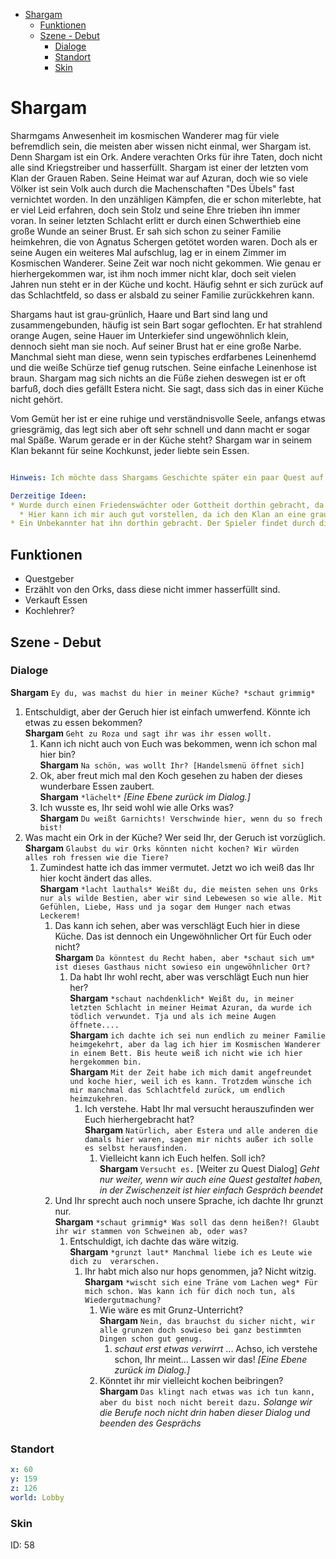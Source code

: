 - [Shargam](#shargam)
  - [Funktionen](#funktionen)
  - [Szene - Debut](#szene---debut)
    - [Dialoge](#dialoge)
    - [Standort](#standort)
    - [Skin](#skin)

# Shargam

Sharmgams Anwesenheit im kosmischen Wanderer mag für viele befremdlich sein, die meisten aber wissen nicht einmal, wer Shargam ist. Denn Shargam ist ein Ork. Andere verachten Orks für ihre Taten, doch nicht alle sind Kriegstreiber und hasserfüllt. Shargam ist einer der letzten vom Klan der Grauen Raben. Seine Heimat war auf Azuran, doch wie so viele Völker ist sein Volk auch durch die Machenschaften "Des Übels" fast vernichtet worden. In den unzähligen Kämpfen, die er schon miterlebte, hat er viel Leid erfahren, doch sein Stolz und seine Ehre trieben ihn immer voran. In seiner letzten Schlacht erlitt er durch einen Schwerthieb eine große Wunde an seiner Brust. Er sah sich schon zu seiner Familie heimkehren, die von Agnatus Schergen getötet worden waren. Doch als er seine Augen ein weiteres Mal aufschlug, lag er in einem Zimmer im Kosmischen Wanderer. Seine Zeit war noch nicht gekommen. Wie genau er hierhergekommen war, ist ihm noch immer nicht klar, doch seit vielen Jahren nun steht er in der Küche und kocht. Häufig sehnt er sich zurück auf das Schlachtfeld, so dass er alsbald zu seiner Familie zurückkehren kann.   

Shargams haut ist grau-grünlich, Haare und Bart sind lang und zusammengebunden, häufig ist sein Bart sogar geflochten. Er hat strahlend orange Augen, seine Hauer im Unterkiefer sind ungewöhnlich klein, dennoch sieht man sie noch. Auf seiner Brust hat er eine große Narbe. Manchmal sieht man diese, wenn sein typisches erdfarbenes Leinenhemd und die weiße Schürze tief genug rutschen. Seine einfache Leinenhose ist braun. Shargam mag sich nichts an die Füße ziehen deswegen ist er oft barfuß, doch dies gefällt Estera nicht. Sie sagt, dass sich das in einer Küche nicht gehört. 

Vom Gemüt her ist er eine ruhige und verständnisvolle Seele, anfangs etwas griesgrämig, das legt sich aber oft sehr schnell und dann macht er sogar mal Späße.
Warum gerade er in der Küche steht? Shargam war in seinem Klan bekannt für seine Kochkunst, jeder liebte sein Essen.
```yml 

Hinweis: Ich möchte dass Shargams Geschichte später ein paar Quest auf Azuran beeinflusst und dadurch auch geklärt wird, wie er in den Kosmischen Wanderer gekommen ist. Außerdem soll er selbst vielleicht eine Quest geben.

Derzeitige Ideen:   
* Wurde durch einen Friedenswächter oder Gottheit dorthin gebracht, da er noch eine Aufgabe (Die Quest) in seinem Leben zu erledigen hat.  
  * Hier kann ich mir auch gut vorstellen, da ich den Klan an eine graue Rabengottheit glauben lassen möchte, dass dieser ihn in Sicherheit brachte.
* Ein Unbekannter hat ihn dorthin gebracht. Der Spieler findet durch die Quest heraus wer genau es war.
```

## Funktionen

* Questgeber
* Erzählt von den Orks, dass diese nicht immer hasserfüllt sind.
* Verkauft Essen
* Kochlehrer?

## Szene - Debut

### Dialoge

**Shargam** `Ey du, was machst du hier in meiner Küche? *schaut grimmig*`  
  1.  Entschuldigt, aber der Geruch hier ist einfach umwerfend. Könnte ich etwas zu essen bekommen?  
      **Shargam**  `Geht zu Roza und sagt ihr was ihr essen wollt.`
        1. Kann ich nicht auch von Euch was bekommen, wenn ich schon mal hier bin?  
           **Shargam** `Na schön, was wollt Ihr? [Handelsmenü öffnet sich]`
        2. Ok, aber freut mich mal den Koch gesehen zu haben der dieses wunderbare Essen zaubert.  
           **Shargam** `*lächelt*` *[Eine Ebene zurück im Dialog.]*
        3. Ich wusste es, Ihr seid wohl wie alle Orks was?  
           **Shargam** `Du weißt Garnichts! Verschwinde hier, wenn du so frech bist!`
  2. Was macht ein Ork in der Küche? Wer seid Ihr, der Geruch ist vorzüglich.  
     **Shargam** `Glaubst du wir Orks könnten nicht kochen? Wir würden alles roh fressen wie die Tiere?`
        1. Zumindest hatte ich das immer vermutet. Jetzt wo ich weiß das Ihr hier kocht ändert das alles.  
           **Shargam** `*lacht lauthals* Weißt du, die meisten sehen uns Orks nur als wilde Bestien, aber wir sind Lebewesen so wie alle. Mit Gefühlen, Liebe, Hass und ja sogar dem Hunger nach etwas Leckerem!`  
            1. Das kann ich sehen, aber was verschlägt Euch hier in diese Küche. Das ist dennoch ein Ungewöhnlicher Ort für Euch oder nicht?  
                **Shargam** `Da könntest du Recht haben, aber *schaut sich um* ist dieses Gasthaus nicht sowieso ein ungewöhnlicher Ort?`  
                  1. Da habt Ihr wohl recht, aber was verschlägt Euch nun hier her?  
                    **Shargam** `*schaut nachdenklich* Weißt du, in meiner letzten Schlacht in meiner Heimat Azuran, da wurde ich tödlich verwundet. Tja und als ich meine Augen öffnete....`  
                    **Shargam** `ich dachte ich sei nun endlich zu meiner Familie heimgekehrt, aber da lag ich hier im Kosmischen Wanderer in einem Bett. Bis heute weiß ich nicht wie ich hier hergekommen bin.`   
                    **Shargam** `Mit der Zeit habe ich mich damit angefreundet und koche hier, weil ich es kann. Trotzdem wünsche ich mir manchmal das Schlachtfeld zurück, um endlich heimzukehren.`  
                        1. Ich verstehe. Habt Ihr mal versucht herauszufinden wer Euch hierhergebracht hat?   
                        **Shargam** `Natürlich, aber Estera und alle anderen die damals hier waren, sagen mir nichts außer ich solle es selbst herausfinden.`
                            1. Vielleicht kann ich Euch helfen. Soll ich?  
                            **Shargam** `Versucht es.` [Weiter zu Quest Dialog] *Geht nur weiter, wenn wir auch eine Quest gestaltet haben, in der Zwischenzeit ist hier einfach Gespräch beendet*  
            2. Und Ihr sprecht auch noch unsere Sprache, ich dachte Ihr grunzt nur.   
               **Shargam** `*schaut grimmig* Was soll das denn heißen?! Glaubt ihr wir stammen von Schweinen ab, oder was?`
                1. Entschuldigt, ich dachte das wäre witzig.  
                   **Shargam** `*grunzt laut* Manchmal liebe ich es Leute wie dich zu  verarschen.`  
                    1. Ihr habt mich also nur hops genommen, ja? Nicht witzig.  
                       **Shargam** `*wischt sich eine Träne vom Lachen weg* Für mich schon. Was kann ich für dich noch tun, als Wiedergutmachung?`  
                        1. Wie wäre es mit Grunz-Unterricht?  
                        **Shargam** `Nein, das brauchst du sicher nicht, wir alle grunzen doch sowieso bei ganz bestimmten Dingen schon gut genug.`
                            1. *schaut erst etwas verwirrt* ... Achso, ich verstehe schon, Ihr meint... Lassen wir das! *[Eine Ebene zurück im Dialog.]*
                        1. Könntet ihr mir vielleicht kochen beibringen?  
                        **Shargam** `Das klingt nach etwas was ich tun kann, aber du bist noch nicht bereit dazu.` *Solange wir die Berufe noch nicht drin haben dieser Dialog und beenden des Gesprächs*
                        
### Standort
```yml
x: 60
y: 159
z: 126
world: Lobby
```

### Skin
ID: 58

